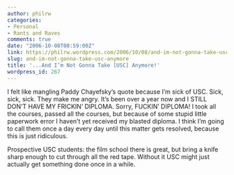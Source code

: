```yaml
---
author: philrw
categories:
- Personal
- Rants and Raves
comments: true
date: "2006-10-08T08:59:00Z"
link: https://philrw.wordpress.com/2006/10/08/and-im-not-gonna-take-usc-anymore/
slug: and-im-not-gonna-take-usc-anymore
title: '...And I’m Not Gonna Take [USC] Anymore!'
wordpress_id: 267
---
```


I felt like mangling Paddy Chayefsky’s quote because I’m sick of USC. Sick, sick, sick. They make me angry. It’s been over a year now and I STILL DON’T HAVE MY FRICKIN’ DIPLOMA. Sorry, FUCKIN’ DIPLOMA! I took all the courses, passed all the courses, but because of some stupid little paperwork error I haven’t yet received my blasted diploma. I think I’m going to call them once a day every day until this matter gets resolved, because this is just ridiculous.

Prospective USC students: the film school there is great, but bring a knife sharp enough to cut through all the red tape. Without it USC might just actually get something done once in a while.